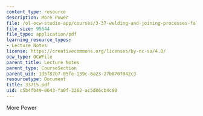 ```yaml
---
content_type: resource
description: More Power
file: /ol-ocw-studio-app/courses/3-37-welding-and-joining-processes-fall-2002/c5b4fb490643fa0f2262ac5d86cb4c80_33715.pdf
file_size: 95644
file_type: application/pdf
learning_resource_types:
- Lecture Notes
license: https://creativecommons.org/licenses/by-nc-sa/4.0/
ocw_type: OCWFile
parent_title: Lecture Notes
parent_type: CourseSection
parent_uid: 1d5f87b7-05fe-139c-6a23-27b8707042c3
resourcetype: Document
title: 33715.pdf
uid: c5b4fb49-0643-fa0f-2262-ac5d86cb4c80
---
```

More Power